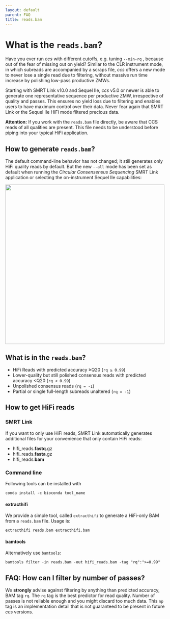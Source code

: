 ```yaml
---
layout: default
parent: FAQ
title: reads.bam
---
```


# What is the `reads.bam`?
Have you ever run _ccs_ with different cutoffs, e.g. tuning `--min-rq` , because
out of the fear of missing out on yield?
Similar to the CLR instrument mode, in which subreads are accompanied by
a scraps file, _ccs_ offers a new mode to never lose a single read due to
filtering, without massive run time increase by polishing low-pass productive ZMWs.

Starting with SMRT Link v10.0 and Sequel IIe, _ccs_ v5.0 or newer is able to generate
one representative sequence per productive ZMW, irrespective of quality and passes.
This ensures no yield loss due to filtering and enables users to have maximum
control over their data. Never fear again that SMRT Link or the Sequel IIe
HiFi mode filtered precious data.

**Attention:** If you work with the `reads.bam` file directly, be aware that CCS reads of all
qualities are present. This file needs to be understood before piping
into your typical HiFi application.

## How to generate `reads.bam`?

The default command-line behavior has not changed;
it still generates only HiFi quality reads by default.
But the new `--all` mode has been set as default when running the
_Circular Consensensus Sequencing_ SMRT Link application or
selecting the on-instrument Sequel IIe capabilities:
<p align="left"><img width="500px" src="../img/run-design-oiccs.png"/></p>

## What is in the `reads.bam`?

- HiFi Reads with predicted accuracy ≥Q20 (`rq ≥ 0.99`)
- Lower-quality but still polished consensus reads with predicted accuracy <Q20 (`rq < 0.99`)
- Unpolished consensus reads (`rq = -1`)
- Partial or single full-length subreads unaltered (`rq = -1`)

## How to get HiFi reads

### SMRT Link

If you want to only use HiFi reads, SMRT Link automatically generates additional
files for your convenience that only contain HiFi reads:

 - hifi_reads.**fastq**.gz
 - hifi_reads.**fasta**.gz
 - hifi_reads.**bam**

### Command line

Following tools can be installed with

    conda install -c bioconda tool_name

#### extracthifi
We provide a simple tool, called `extracthifi` to generate a HiFi-only BAM from a `reads.bam` file. Usage is:

    extracthifi reads.bam extracthifi.bam

#### bamtools
Alternatively use `bamtools`:

    bamtools filter -in reads.bam -out hifi_reads.bam -tag "rq":">=0.99"

## FAQ: How can I filter by number of passes?

We **strongly** advise against filtering by anything than predicted accuracy,
BAM tag `rq`. The `rq` tag is the best predictor for read quality. Number of
passes is not reliable enough and you might discard too much data. This `np`
tag is an implementation detail that is not guaranteed to be present in future
_ccs_ versions.
